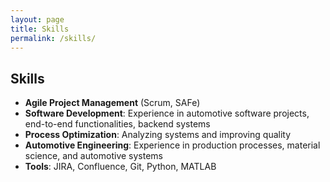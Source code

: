 ```yaml
---
layout: page
title: Skills
permalink: /skills/
---
```


## Skills

- **Agile Project Management** (Scrum, SAFe)
- **Software Development**: Experience in automotive software projects, end-to-end functionalities, backend systems
- **Process Optimization**: Analyzing systems and improving quality
- **Automotive Engineering**: Experience in production processes, material science, and automotive systems
- **Tools**: JIRA, Confluence, Git, Python, MATLAB
